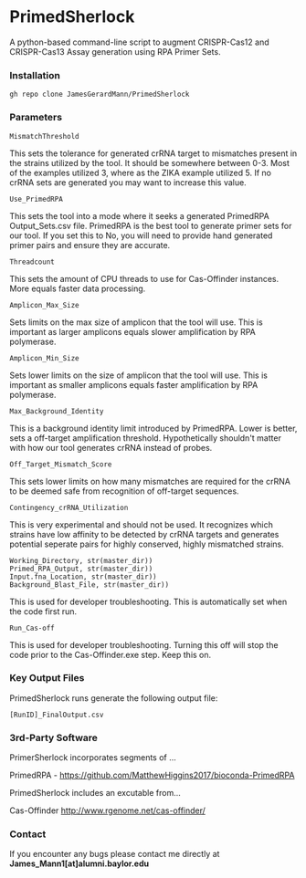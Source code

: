 # PrimedSherlock

A python-based command-line script to augment CRISPR-Cas12 and CRISPR-Cas13 Assay generation using RPA Primer Sets. 


### Installation

```
gh repo clone JamesGerardMann/PrimedSherlock
```

### Parameters
```
MismatchThreshold
```
This sets the tolerance for generated crRNA target to mismatches present in the strains utilized by the tool. It should be somewhere between 0-3. Most of the examples utilized 3, where as the ZIKA example utilized 5. If no crRNA sets are generated you may want to increase this value.


```
Use_PrimedRPA
```
This sets the tool into a mode where it seeks a generated PrimedRPA Output_Sets.csv file. PrimedRPA is the best tool to generate primer sets for our tool. If you set this to No, you will need to provide hand generated primer pairs and ensure they are accurate. 


```
Threadcount
```
This sets the amount of CPU threads to use for Cas-Offinder instances. More equals faster data processing.



```
Amplicon_Max_Size
```
Sets limits on the max size of amplicon that the tool will use. This is important as larger amplicons equals slower amplification by RPA polymerase. 



```
Amplicon_Min_Size
```
Sets lower limits on the size of amplicon that the tool will use. This is important as smaller amplicons equals faster amplification by RPA polymerase. 

```
Max_Background_Identity
```
This is a background identity limit introduced by PrimedRPA. Lower is better, sets a off-target amplification threshold. Hypothetically shouldn't matter with how our tool generates crRNA instead of probes. 


```
Off_Target_Mismatch_Score
```
This sets lower limits on how many mismatches are required for the crRNA to be deemed safe from recognition of off-target sequences. 


```
Contingency_crRNA_Utilization
```
This is very experimental and should not be used. It recognizes which strains have low affinity to be detected by crRNA targets and generates potential seperate pairs for highly conserved, highly mismatched strains. 


```
Working_Directory, str(master_dir))
Primed_RPA_Output, str(master_dir))
Input.fna_Location, str(master_dir))
Background_Blast_File, str(master_dir))
```
This is used for developer troubleshooting. This is automatically set when the code first run. 


```
Run_Cas-off
```
This is used for developer troubleshooting. Turning this off will stop the code prior to the Cas-Offinder.exe step. Keep this on. 


### Key Output Files

PrimedSherlock runs generate the following output file:

```
[RunID]_FinalOutput.csv
```


### 3rd-Party Software

PrimerSherlock incorporates segments of ...


PrimedRPA - https://github.com/MatthewHiggins2017/bioconda-PrimedRPA


PrimedSherlock includes an excutable from...


Cas-Offinder http://www.rgenome.net/cas-offinder/


### Contact

If you encounter any bugs please contact me directly at **James_Mann1[at]alumni.baylor.edu**
